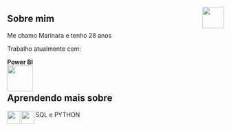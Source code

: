 <img src="https://avatars.githubusercontent.com/u/76715208?v=4" min-width="50px" max-width="50px" width="50px" align="right"></img>

## Sobre mim
Me chamo Marinara e tenho 28 anos

Trabalho atualmente com:

<b>Power BI</b> 
<br>
<img src="https://img.icons8.com/?size=512&id=qYfwpsRXEcpc&format=png" min-width="60px" max-width="60px" width="60px" align="left"></img>  
<br>

## Aprendendo mais sobre
SQL<img src="https://i.ibb.co/jRLFQGH/database.png" min-width="30px" max-width="30px" width="30px" align="left"></img>
e
PYTHON<img src="https://i.ibb.co/V3m4nw6/python.png" min-width="30px" max-width="30px" width="30px" align="left"></img>


